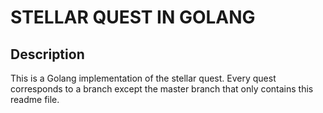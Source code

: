 # STELLAR QUEST IN GOLANG

## Description
This is a Golang implementation of the stellar quest. Every quest corresponds to a branch except the master branch that only contains this readme file.